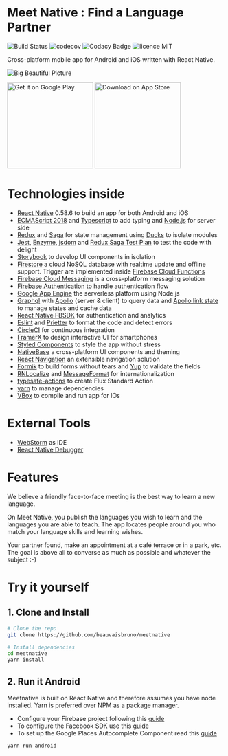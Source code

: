# Meet Native : Find a Language Partner

![Build Status](https://img.shields.io/badge/circleci-passing-brightgreen.svg)
![codecov](https://img.shields.io/badge/coverage-83%25-green.svg)
![Codacy Badge](https://img.shields.io/badge/code%20quality-A-brightgreen.svg)
![licence MIT](https://img.shields.io/badge/license-MIT-green.svg)

Cross-platform mobile app for Android and iOS written with React Native.

![Big Beautiful Picture](https://i.imgur.com/w8ykgid.png)

<a target="_blank" href='https://play.google.com/store/apps/details?id=tech.equipage.meetnative'><img width="200" alt='Get it on Google Play' src='https://play.google.com/intl/en_us/badges/images/generic/en_badge_web_generic.png'/></a>
<a target="_blank" href='https://itunes.apple.com/us/app/id1458711190'><img width="200" alt='Download on App Store' src='https://i.imgur.com/7IxtMV0.png'/></a>

# Technologies inside
- [React Native](https://facebook.github.io/react-native/) 0.58.6 to build an app for both Android and iOS
- [ECMAScript 2018](https://en.wikipedia.org/wiki/ECMAScript#9th_Edition_-_ECMAScript_2018) and [Typescript](https://github.com/Microsoft/TypeScript-React-Native-Starter) to add typing and [Node.js](https://nodejs.org/en/) for server side
- [Redux](https://redux.js.org/) and [Saga](https://github.com/redux-saga/redux-saga) for state management using [Ducks](https://github.com/erikras/ducks-modular-redux) to isolate modules
- [Jest](https://jestjs.io/), [Enzyme](https://airbnb.io/enzyme/docs/guides/jest.html), [jsdom](https://github.com/jsdom/jsdom) and [Redux Saga Test Plan](https://github.com/jfairbank/redux-saga-test-plan) to test the code with delight
- [Storybook](https://github.com/storybooks/storybook) to develop UI components in isolation
- [Firestore](https://firebase.google.com/docs/firestore/) a cloud NoSQL database with realtime update and offline support. Trigger are implemented inside [Firebase Cloud Functions](https://firebase.google.com/docs/functions/) 
- [Firebase Cloud Messaging](https://firebase.google.com/docs/cloud-messaging/) is a cross-platform messaging solution
- [Firebase Authentication](https://firebase.google.com/docs/auth/) to handle authentication flow
- [Google App Engine](https://cloud.google.com/appengine/) the serverless platform using Node.js 
- [Graphql](https://graphql.org/) with [Apollo](https://www.apollographql.com/) (server & client) to query data and [Apollo link state](https://www.apollographql.com/docs/link/links/state) to manage states and cache data
- [React Native FBSDK](https://github.com/facebook/react-native-fbsdk) for authentication and analytics
- [Eslint](https://github.com/eslint/eslint) and [Prietter](https://github.com/prettier/prettier) to format the code and detect errors
- [CircleCI](https://circleci.com/) for continuous integration
- [FramerX](https://www.framer.com/) to design interactive UI for smartphones
- [Styled Components](https://github.com/styled-components/styled-components) to style the app without stress
- [NativeBase](https://github.com/GeekyAnts/NativeBase) a cross-platform UI components and theming
- [React Navigation](https://github.com/react-navigation/react-navigation) an extensible navigation solution
- [Formik](https://github.com/jaredpalmer/formik) to build forms without tears and [Yup](https://github.com/jquense/yup) to validate the fields 
- [RNLocalize](https://github.com/react-native-community/react-native-localize) and  [MessageFormat](https://github.com/messageformat/messageformat) for internationalization
- [typesafe-actions](https://github.com/piotrwitek/typesafe-actions) to create Flux Standard Action
- [yarn](https://yarnpkg.com/) to manage dependencies
- [VBox](https://www.virtualbox.org/) to compile and run app for IOs
 
# External Tools
- [WebStorm](https://www.jetbrains.com/webstorm/) as IDE
- [React Native Debugger](https://github.com/jhen0409/react-native-debugger)

# Features
We believe a friendly face-to-face meeting is the best way to learn a new language.

On Meet Native, you publish the languages ​​you wish to learn and the languages ​​you are able to teach. The app locates people around you who match your language skills and learning wishes.

Your partner found, make an appointment at a café terrace or in a park, etc. The goal is above all to converse as much as possible and whatever the subject :-)

# Try it yourself
## 1. Clone and Install
```bash
# Clone the repo
git clone https://github.com/beauvaisbruno/meetnative

# Install dependencies
cd meetnative
yarn install
```
## 2. Run it Android
Meetnative is built on React Native and therefore assumes you have node installed. Yarn is preferred over NPM as a package manager.
- Configure your Firebase project following this [guide](https://rnfirebase.io/docs/v5.x.x/installation/initial-setup)
- To configure the Facebook SDK use this [guide](https://developers.facebook.com/docs/android/getting-started/)
- To set up the Google Places Autocomplete Component read this [guide](https://github.com/FaridSafi/react-native-google-places-autocomplete)

```bash
yarn run android
```

